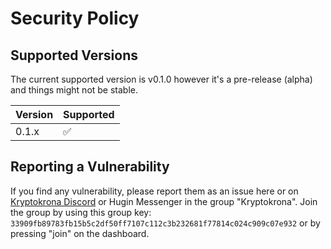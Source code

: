 # Security Policy

## Supported Versions

The current supported version is v0.1.0 however it's a pre-release (alpha) and things might not be stable.

| Version | Supported          |
| ------- | ------------------ |
| 0.1.x   | :white_check_mark: |

## Reporting a Vulnerability

If you find any vulnerability, please report them as an issue here or on [Kryptokrona Discord](https://discord.gg/VTgsTGS9b7) or Hugin Messenger in the group "Kryptokrona". 
Join the group by using this group key: `33909fb89783fb15b5c2df50ff7107c112c3b232681f77814c024c909c07e932` or by pressing "join" on the dashboard.

